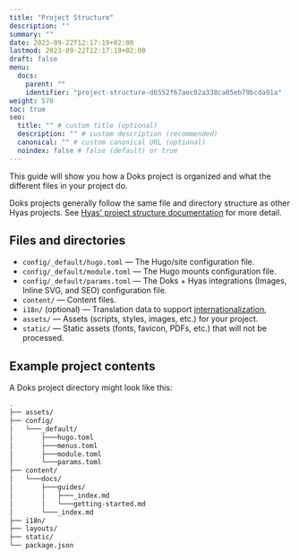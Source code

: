 ```yaml
---
title: "Project Structure"
description: ""
summary: ""
date: 2023-09-22T12:17:19+02:00
lastmod: 2023-09-22T12:17:19+02:00
draft: false
menu:
  docs:
    parent: ""
    identifier: "project-structure-d6552f67aec02a338ca05eb79bcda91a"
weight: 570
toc: true
seo:
  title: "" # custom title (optional)
  description: "" # custom description (recommended)
  canonical: "" # custom canonical URL (optional)
  noindex: false # false (default) or true
---
```


This guide will show you how a Doks project is organized and what the different files in your project do.

Doks projects generally follow the same file and directory structure as other Hyas projects. See [Hyas' project structure documentation](https://docs.gethyas.com/guides/project-structure/) for more detail.

## Files and directories

- `config/_default/hugo.toml` — The Hugo/site configuration file.
- `config/_default/module.toml` — The Hugo mounts configuration file.
- `config/_default/params.toml` — The Doks + Hyas integrations (Images, Inline SVG, and SEO) configuration file.
- `content/` — Content files.
- `i18n/` (optional) — Translation data to support [internationalization](/docs/guides/i18n/),
- `assets/` — Assets (scripts, styles, images, etc.) for your project.
- `static/` — Static assets (fonts, favicon, PDFs, etc.) that will not be processed.

## Example project contents

A Doks project directory might look like this:

```bash
.
├── assets/
├── config/
│   └───_default/
│       ├───hugo.toml
│       ├───menus.toml
│       ├───module.toml
│       └───params.toml
├── content/
│   └───docs/
│       ├───guides/
│       │   ├───_index.md
│       │   └───getting-started.md
│       └───_index.md
├── i18n/
├── layouts/
├── static/
└── package.json
```
